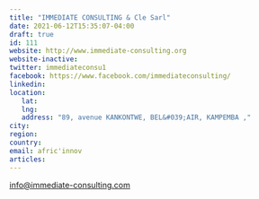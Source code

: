 ```yaml
---
title: "IMMEDIATE CONSULTING & Cle Sarl"
date: 2021-06-12T15:35:07-04:00
draft: true
id: 111
website: http://www.immediate-consulting.org
website-inactive: 
twitter: immediateconsu1
facebook: https://www.facebook.com/immediateconsulting/
linkedin: 
location: 
   lat: 
   lng: 
   address: "89, avenue KANKONTWE, BEL&#039;AIR, KAMPEMBA ,"
city: 
region: 
country: 
email: afric'innov
articles:
---
```

info@immediate-consulting.com
